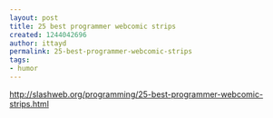 ```yaml
---
layout: post
title: 25 best programmer webcomic strips
created: 1244042696
author: ittayd
permalink: 25-best-programmer-webcomic-strips
tags:
- humor
---
```

<p><a href="http://slashweb.org/programming/25-best-programmer-webcomic-strips.html">http://slashweb.org/programming/25-best-programmer-webcomic-strips.html</a></p>
